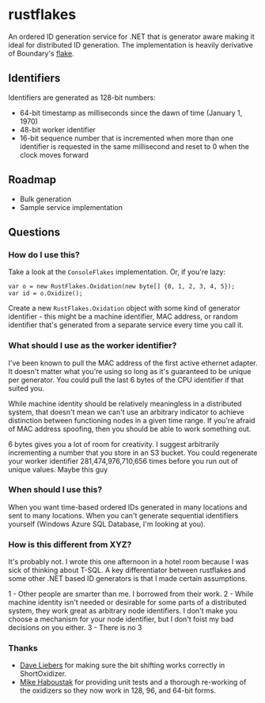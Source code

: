 rustflakes
==========

An ordered ID generation service for .NET that is generator aware making it ideal for distributed ID generation. The implementation is heavily derivative of Boundary's [flake](https://github.com/boundary/flake).

## Identifiers ## 

Identifiers are generated as 128-bit numbers:

* 64-bit timestamp as milliseconds since the dawn of time (January 1, 1970)
* 48-bit worker identifier
* 16-bit sequence number that is incremented when more than one identifier is requested in the same millisecond and reset to 0 when the clock moves forward

## Roadmap ##

* Bulk generation
* Sample service implementation

## Questions ##

### How do I use this? ###

Take a look at the `ConsoleFlakes` implementation. Or, if you're lazy:

	var o = new RustFlakes.Oxidation(new byte[] {0, 1, 2, 3, 4, 5});
	var id = o.Oxidize();

Create a new `RustFlakes.Oxidation` object with some kind of generator identifier - this might be a machine identifier, MAC address, or random identifier that's generated from a separate service every time you call it.

### What should I use as the worker identifier? ###

I've been known to pull the MAC address of the first active ethernet adapter. It doesn't matter what you're using so long as it's guaranteed to be unique per generator. You could pull the last 6 bytes of the CPU identifier if that suited you.

While machine identity should be relatively meaningless in a distributed system, that doesn't mean we can't use an arbitrary indicator to achieve distinction between functioning nodes in a given time range. If you're afraid of MAC address spoofing, then you should be able to work something out. 

6 bytes gives you a lot of room for creativity. I suggest arbitrarily incrementing a number that you store in an S3 bucket. You could regenerate your worker identifier 281,474,976,710,656 times before you run out of unique values. Maybe this guy 

### When should I use this? ###

When you want time-based ordered IDs generated in many locations and sent to many locations.
When you can't generate sequential identifiers yourself (Windows Azure SQL Database, I'm looking at you).

### How is this different from XYZ? ###

It's probably not. I wrote this one afternoon in a hotel room because I was sick of thinking about T-SQL. A key differentiator between rustflakes and some other .NET based ID generators is that I made certain assumptions.

1 - Other people are smarter than me. I borrowed from their work.
2 - While machine identity isn't needed or desirable for some parts of a distributed system, they work great as arbitrary node identifiers. I don't make you choose a mechanism for your node identifier, but I don't foist my bad decisions on you either.
3 - There is no 3

### Thanks

* [Dave Liebers](https://github.com/dlswimmer) for making sure the bit shifting works correctly in ShortOxidizer.
* [Mike Haboustak](https://github.com/haboustak) for providing unit tests and a thorough re-working of the oxidizers so they now work in 128, 96, and 64-bit forms.